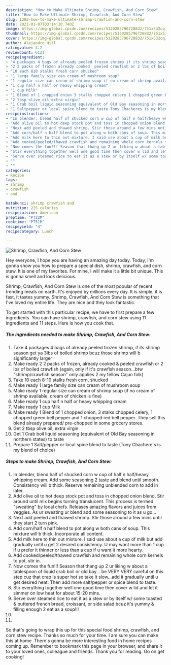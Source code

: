 ```yaml
---
description: "How to Make Ultimate Shrimp, Crawfish, And Corn Stew"
title: "How to Make Ultimate Shrimp, Crawfish, And Corn Stew"
slug: 1202-how-to-make-ultimate-shrimp-crawfish-and-corn-stew
date: 2021-01-07T03:14:20.740Z
image: https://img-global.cpcdn.com/recipes/5120285796728832/751x532cq70/shrimp-crawfish-and-corn-stew-recipe-main-photo.jpg
thumbnail: https://img-global.cpcdn.com/recipes/5120285796728832/751x532cq70/shrimp-crawfish-and-corn-stew-recipe-main-photo.jpg
cover: https://img-global.cpcdn.com/recipes/5120285796728832/751x532cq70/shrimp-crawfish-and-corn-stew-recipe-main-photo.jpg
author: Alejandro Hill
ratingvalue: 4.2
reviewcount: 6121
recipeingredient:
- "4 packages 4 bags of already peeled frozen shrimp if its shrimp season get ya 3lbs of boiled shrimp bcuz those shrimp will b significantly larger"
- "2 2 packs of frozen already cooked  peeled crawfish or 2 lbs of boiled crawfish again only if its crawfish seasonbtw shrimpcrawfish season only applies 2 my fellow Cajun folk"
- "10 each 810 stalks fresh corn shucked"
- "1 large family size can cream of mushroom soup"
- "1 regular size can cream of shrimp soup if no cream of shrimp available  cream of chicken is fine"
- "1 cup half n half or heavy whipping cream"
- "1 cup Milk"
- "1 Blend of 1 chopped onion 3 stalks chopped celery 1 chopped green bell pepper and 1 chopped red bell pepper They sell this blend already prepared prechopped in some grocery stores"
- "2 tbsp olive oil extra virgin"
- "1 Crab boil liquid seasoning equivalent of Old Bay seasoning in northern states to taste"
- "1 Saltpepper or local spice blend to taste Tony Chacheres is my blend of choice"
recipeinstructions:
- "In blender, blend half of shucked corn w cup of half n half/heavy whipping cream. Add some seasoning 2 taste and blend until smooth. Consistency will b thick. Reserve remaining unblended corn to add in later."
- "Add olive oil to hot deep stock pot and toss in chopped onion blend. Stir around until mix begins turning translucent. This process is termed &#34;sweating&#34; by local chefs. Releases amazing flavors and juices from veggies. As ur sweating ur blend add some seasoning to it as u go..."
- "Next add peeled and thawed shrimp. Stir those around a few mins until they start 2 turn pink."
- "Add corn/half n half blend to pot along w both cans of soup. This mixture will b thick. Incorporate all content."
- "Add milk here to thin out mixture. I said use about a cup of milk but add gradually until u get 2 desired consistency.  U may want more than 1 cup if u prefer it thinner or less than a cup if u want it more hearty."
- "Add cooked/peeled/thawed crawfish and remaining whole corn kernels to pot, stir in."
- "Now comes the fun!!! Season that thang up 2 ur liking w about a tablespoon of liquid crab boil or old bay... be VERY VERY careful on this step cuz that crap is super hot so take it slow...add it gradually until u get desired heat. Then add more salt/pepper or spice blend to taste."
- "Stir everything together well one good time then cover w lid and let it simmer on low heat for about 15-20 mins."
- "Serve over steamed rice to eat it as a stew or by itself w/ some toasted &amp; buttered french bread, croissant, or side salad bcuz it&#39;s yummy &amp; filling enough 2 eat as a soup!!!"
- ""
- ""
categories:
- Recipe
tags:
- shrimp
- crawfish
- and

katakunci: shrimp crawfish and 
nutrition: 225 calories
recipecuisine: American
preptime: "PT22M"
cooktime: "PT51M"
recipeyield: "4"
recipecategory: Lunch

---
```



![Shrimp, Crawfish, And Corn Stew](https://img-global.cpcdn.com/recipes/5120285796728832/751x532cq70/shrimp-crawfish-and-corn-stew-recipe-main-photo.jpg)

Hey everyone, I hope you are having an amazing day today. Today, I'm gonna show you how to prepare a special dish, shrimp, crawfish, and corn stew. It is one of my favorites. For mine, I will make it a little bit unique. This is gonna smell and look delicious.



Shrimp, Crawfish, And Corn Stew is one of the most popular of recent trending meals on earth. It's enjoyed by millions every day. It is simple, it is fast, it tastes yummy. Shrimp, Crawfish, And Corn Stew is something that I've loved my entire life. They are nice and they look fantastic.


To get started with this particular recipe, we have to first prepare a few ingredients. You can have shrimp, crawfish, and corn stew using 11 ingredients and 11 steps. Here is how you cook that.

<!--inarticleads1-->

##### The ingredients needed to make Shrimp, Crawfish, And Corn Stew:

1. Take 4 packages 4 bags of already peeled frozen shrimp, if its shrimp season get ya 3lbs of boiled shrimp bcuz those shrimp will b significantly larger
1. Make ready 2 2 packs of frozen, already cooked &amp; peeled crawfish or 2 lbs of boiled crawfish (again, only if it&#39;s crawfish season...btw &#34;shrimp/crawfish season&#34; only applies 2 my fellow Cajun folk)
1. Take 10 each 8-10 stalks fresh corn, shucked
1. Make ready 1 large family size can cream of mushroom soup
1. Make ready 1 regular size can cream of shrimp soup (if no cream of shrimp available,  cream of chicken is fine)
1. Make ready 1 cup half n half or heavy whipping cream
1. Make ready 1 cup Milk
1. Make ready 1 Blend of 1 chopped onion, 3 stalks chopped celery, 1 chopped green bell pepper and 1 chopped red bell pepper. They sell this blend already prepared/ pre-chopped in some grocery stores.
1. Get 2 tbsp olive oil, extra virgin
1. Get 1 Crab boil liquid seasoning (equivalent of Old Bay seasoning in northern states) to taste
1. Prepare 1 Salt/pepper or local spice blend to taste (Tony Chachere&#39;s is my blend of choice)




<!--inarticleads2-->

##### Steps to make Shrimp, Crawfish, And Corn Stew:

1. In blender, blend half of shucked corn w cup of half n half/heavy whipping cream. Add some seasoning 2 taste and blend until smooth. Consistency will b thick. Reserve remaining unblended corn to add in later.
1. Add olive oil to hot deep stock pot and toss in chopped onion blend. Stir around until mix begins turning translucent. This process is termed &#34;sweating&#34; by local chefs. Releases amazing flavors and juices from veggies. As ur sweating ur blend add some seasoning to it as u go...
1. Next add peeled and thawed shrimp. Stir those around a few mins until they start 2 turn pink.
1. Add corn/half n half blend to pot along w both cans of soup. This mixture will b thick. Incorporate all content.
1. Add milk here to thin out mixture. I said use about a cup of milk but add gradually until u get 2 desired consistency.  U may want more than 1 cup if u prefer it thinner or less than a cup if u want it more hearty.
1. Add cooked/peeled/thawed crawfish and remaining whole corn kernels to pot, stir in.
1. Now comes the fun!!! Season that thang up 2 ur liking w about a tablespoon of liquid crab boil or old bay... be VERY VERY careful on this step cuz that crap is super hot so take it slow...add it gradually until u get desired heat. Then add more salt/pepper or spice blend to taste.
1. Stir everything together well one good time then cover w lid and let it simmer on low heat for about 15-20 mins.
1. Serve over steamed rice to eat it as a stew or by itself w/ some toasted &amp; buttered french bread, croissant, or side salad bcuz it&#39;s yummy &amp; filling enough 2 eat as a soup!!!
1. 
1. 




So that's going to wrap this up for this special food shrimp, crawfish, and corn stew recipe. Thanks so much for your time. I am sure you can make this at home. There's gonna be more interesting food in home recipes coming up. Remember to bookmark this page in your browser, and share it to your loved ones, colleague and friends. Thank you for reading. Go on get cooking!
